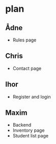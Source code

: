 # plan

## Ådne

- Rules page

## Chris

- Contact page

## Ihor

- Register and login

## Maxim

- Backend
- Inventory page
- Student list page

